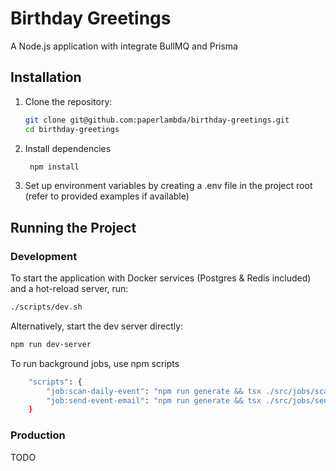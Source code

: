 # Birthday Greetings

A Node.js application with integrate BullMQ and Prisma

## Installation

1. Clone the repository:

   ```bash
   git clone git@github.com:paperlambda/birthday-greetings.git
   cd birthday-greetings
   ```
2. Install dependencies

   ```bash
    npm install
   ```
3. Set up environment variables by creating a .env file in the project root (refer to provided examples if available)

## Running the Project

### Development
To start the application with Docker services (Postgres & Redis included) and a hot-reload server, run:
```bash
./scripts/dev.sh
```

Alternatively, start the dev server directly:
```bash
npm run dev-server
```

To run background jobs, use npm scripts
```bash
    "scripts": {
        "job:scan-daily-event": "npm run generate && tsx ./src/jobs/scan-daily-event.job.ts",
        "job:send-event-email": "npm run generate && tsx ./src/jobs/send-event-email.job.ts"
    }
```

### Production
TODO

